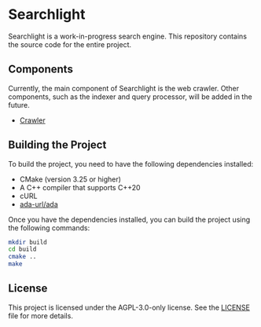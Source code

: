 # Searchlight

Searchlight is a work-in-progress search engine. This repository contains the source code for the entire project.

## Components

Currently, the main component of Searchlight is the web crawler. Other components, such as the indexer and query processor, will be added in the future.

- [Crawler](./crawler/README.md)

## Building the Project

To build the project, you need to have the following dependencies installed:

- CMake (version 3.25 or higher)
- A C++ compiler that supports C++20
- cURL
- [ada-url/ada](https://github.com/ada-url/ada)

Once you have the dependencies installed, you can build the project using the following commands:

```bash
mkdir build
cd build
cmake ..
make
```

## License

This project is licensed under the AGPL-3.0-only license. See the [LICENSE](./LICENSE) file for more details.
